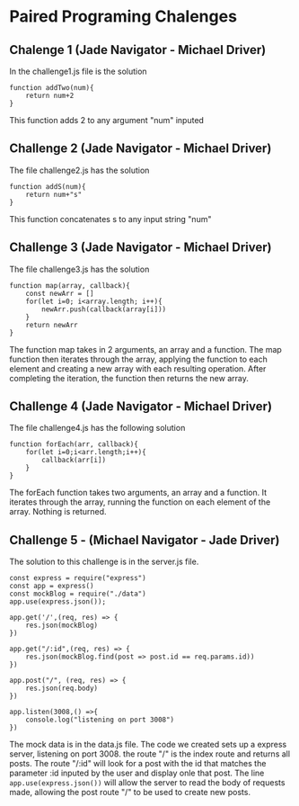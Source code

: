 # Paired Programing Chalenges
## Chalenge 1 (Jade Navigator - Michael Driver)
In the challenge1.js file is the solution 
```
function addTwo(num){
    return num+2
}
```
This function adds 2 to any argument "num" inputed

## Challenge 2 (Jade Navigator - Michael Driver)
The file challenge2.js has the solution
```
function addS(num){
    return num+"s"
}

```
This function concatenates s to any input string "num"
## Challenge 3 (Jade Navigator - Michael Driver)
The file challenge3.js has the solution
```
function map(array, callback){
    const newArr = []
    for(let i=0; i<array.length; i++){
        newArr.push(callback(array[i]))
    }
    return newArr
}
```
The function map takes in 2 arguments, an array and a function. The map function then iterates through the array, applying the function to each element and creating a new array with each resulting operation. After completing the iteration, the function then returns the new array.
## Challenge 4 (Jade Navigator - Michael Driver)
The file challenge4.js has the following solution
```
function forEach(arr, callback){
    for(let i=0;i<arr.length;i++){
        callback(arr[i])
    }
}
```
The forEach function takes two arguments, an array and a function. It iterates through the array, running the function on each element of the array. Nothing is returned.
## Challenge 5 - (Michael Navigator - Jade Driver)
The solution to this challenge is in the server.js file. 
```
const express = require("express")
const app = express()
const mockBlog = require("./data")
app.use(express.json());

app.get('/',(req, res) => {
    res.json(mockBlog)
})

app.get("/:id",(req, res) => {
    res.json(mockBlog.find(post => post.id == req.params.id))
})

app.post("/", (req, res) => {
    res.json(req.body)
})

app.listen(3008,() =>{
    console.log("listening on port 3008")
})
```
The mock data is in the data.js file. The code we created sets up a express server, listening on port 3008. the route "/" is the index route and returns all posts. The route "/:id" will look for a post with the id that matches the parameter :id inputed by the user and display onle that post. The line ```app.use(express.json())``` will allow the server to read the body of requests made, allowing the post route "/" to be used to create new posts.